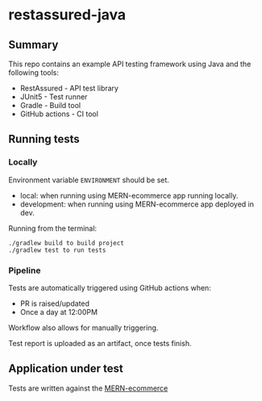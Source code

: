 # restassured-java

## Summary
This repo contains an example API testing framework using Java and the following tools:
- RestAssured - API test library
- JUnit5 - Test runner
- Gradle - Build tool
- GitHub actions - CI tool

## Running tests 

### Locally

Environment variable `ENVIRONMENT` should be set.  
- local: when running using MERN-ecommerce app running locally.  
- development: when running using MERN-ecommerce app deployed in dev.  

Running from the terminal:

```shell 
./gradlew build to build project
./gradlew test to run tests
```

### Pipeline

Tests are automatically triggered using GitHub actions when:

- PR is raised/updated
- Once a day at 12:00PM

Workflow also allows for manually triggering.

Test report is uploaded as an artifact, once tests finish.

## Application under test  
Tests are written against the [MERN-ecommerce](https://github.com/zecarrera/mern-ecommerce/tree/master)
